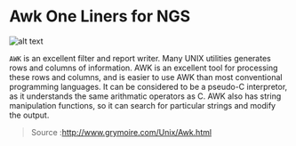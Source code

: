 # Awk One Liners for NGS

![alt text](http://library.open.oregonstate.edu/computationalbiology/wp-content/uploads/sites/3/2016/10/I.10_5_awk_syntax-3.png "AWK")


`AWK` is an excellent filter and report writer. Many UNIX utilities generates rows and columns of information. AWK is an excellent tool for processing these rows and columns, and is easier to use AWK than most conventional programming languages. It can be considered to be a pseudo-C interpretor, as it understands the same arithmatic operators as C. AWK also has string manipulation functions, so it can search for particular strings and modify the output.

> Source :http://www.grymoire.com/Unix/Awk.html
